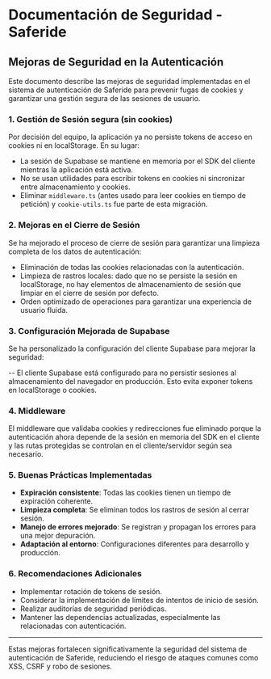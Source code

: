 # Documentación de Seguridad - Saferide

## Mejoras de Seguridad en la Autenticación

Este documento describe las mejoras de seguridad implementadas en el sistema de autenticación de Saferide para prevenir fugas de cookies y garantizar una gestión segura de las sesiones de usuario.

### 1. Gestión de Sesión segura (sin cookies)

Por decisión del equipo, la aplicación ya no persiste tokens de acceso en cookies ni en localStorage. En su lugar:

- La sesión de Supabase se mantiene en memoria por el SDK del cliente mientras la aplicación está activa.
- No se usan utilidades para escribir tokens en cookies ni sincronizar entre almacenamiento y cookies.
- Eliminar `middleware.ts` (antes usado para leer cookies en tiempo de petición) y `cookie-utils.ts` fue parte de esta migración.

### 2. Mejoras en el Cierre de Sesión

Se ha mejorado el proceso de cierre de sesión para garantizar una limpieza completa de los datos de autenticación:

- Eliminación de todas las cookies relacionadas con la autenticación.
- Limpieza de rastros locales: dado que no se persiste la sesión en localStorage, no hay elementos de almacenamiento de sesión que limpiar en el cierre de sesión por defecto.
- Orden optimizado de operaciones para garantizar una experiencia de usuario fluida.

### 3. Configuración Mejorada de Supabase

Se ha personalizado la configuración del cliente Supabase para mejorar la seguridad:

-- El cliente Supabase está configurado para no persistir sesiones al almacenamiento del navegador en producción. Esto evita exponer tokens en localStorage o cookies.

### 4. Middleware

El middleware que validaba cookies y redirecciones fue eliminado porque la autenticación ahora depende de la sesión en memoria del SDK en el cliente y las rutas protegidas se controlan en el cliente/servidor según sea necesario.

### 5. Buenas Prácticas Implementadas

- **Expiración consistente**: Todas las cookies tienen un tiempo de expiración coherente.
- **Limpieza completa**: Se eliminan todos los rastros de sesión al cerrar sesión.
- **Manejo de errores mejorado**: Se registran y propagan los errores para una mejor depuración.
- **Adaptación al entorno**: Configuraciones diferentes para desarrollo y producción.

### 6. Recomendaciones Adicionales

- Implementar rotación de tokens de sesión.
- Considerar la implementación de límites de intentos de inicio de sesión.
- Realizar auditorías de seguridad periódicas.
- Mantener las dependencias actualizadas, especialmente las relacionadas con autenticación.

---

Estas mejoras fortalecen significativamente la seguridad del sistema de autenticación de Saferide, reduciendo el riesgo de ataques comunes como XSS, CSRF y robo de sesiones.